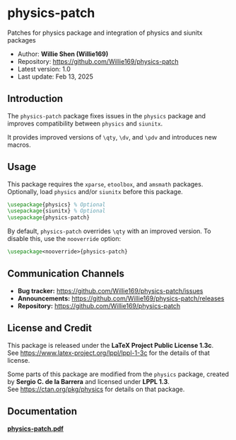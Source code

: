 # physics-patch

Patches for physics package and integration of physics and siunitx packages

* Author: **Willie Shen (Willie169)**
* Repository: <https://github.com/Willie169/physics-patch>
* Latest version: 1.0
* Last update: Feb 13, 2025

## Introduction

The `physics-patch` package fixes issues in the `physics` package and improves compatibility between `physics` and `siunitx`.

It provides improved versions of `\qty`, `\dv`, and `\pdv` and introduces new macros.

## Usage

This package requires the `xparse`, `etoolbox`, and `amsmath` packages.  
Optionally, load `physics` and/or `siunitx` before this package.

```latex
\usepackage{physics} % Optional
\usepackage{siunitx} % Optional
\usepackage{physics-patch}
```

By default, `physics-patch` overrides `\qty` with an improved version. To disable this, use the `nooverride` option:

```latex
\usepackage<nooverride>{physics-patch}
```

## Communication Channels

* **Bug tracker:** <https://github.com/Willie169/physics-patch/issues>
* **Announcements:** <https://github.com/Willie169/physics-patch/releases>
* **Repository:** <https://github.com/Willie169/physics-patch>

## License and Credit

This package is released under the **LaTeX Project Public License  1.3c**.  
See <https://www.latex-project.org/lppl/lppl-1-3c> for the details of that license.

Some parts of this package are modified from the `physics` package, created by **Sergio C. de la Barrera** and licensed under **LPPL 1.3**.  
See <https://ctan.org/pkg/physics> for details on that package.

## Documentation

[**physics-patch.pdf**](**physics-patch.pdf**)